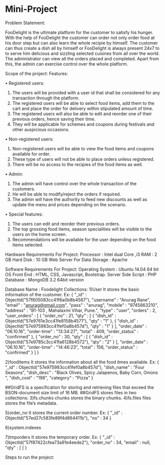 # Mini-Project

Problem Statement:

FooDelight is the ultimate platform for the customer to satisfy his hunger. With the
help of FooDelight the customer can order not only order food at his door step but can
also learn the whole recipie by himself. The customer can thus create a dish all by
himself or FooDelight is always present 24x7 to to serve him delicious and sizzling
selected cuisines from all over the world.
The administrator can view all the orders placed and completed. Apart from this, the
admin can exercise control over the whole platform.

Scope of the project:
Features:

• Registered users:
1. The users will be provided with a user id that shall be considered for any transaction through the
platform.
2. The registered users will be able to select food items, add them to the cart and place the order for
delivery within stipulated amount of time.
3. The registered users will also be able to edit and reorder one of their previous orders, hence saving
their time.
4. They will be applicable for schemes and coupons during festivals and other auspicious occasions.

• Non-registered users:
1. Non-registered users will be able to view the food items and coupons available for order.
2. These type of users will not be able to place orders unless registered.
3. There will be no access to the recipies of the food items as well.

• Admin:
1. The admin will have control over the whole transaction of the customers.
2. He will be able to modify/reject the orders if required.
3. The admin will have the authority to feed new discounts as well as update the menu and prices
depending on the scenario.

• Special features:
1. The users can edit and reorder their previous orders.
2. The top grossing food items, season specialities will be visible to the users on the home screen.
3. Recommendations will be available for the user depending on the food items selected.

Hardware Requirements For Project:
Processor : Intel dual Core ,i3
RAM : 2 GB
Hard Disk : 10 GB
Web Server For Data Storage : Apache

Software Requirements For Project:
Operating System : Ubuntu 14.04 64 bit OS
Front End : HTML, CSS, Javascript, Bootstrap.
Server Side Script : PHP
Database : MongoDB 3.2 64bit version

Database Name : Foodelight
Collections:
1)User
It stores the basic information of the customer.
Ex:
{
	"_id" : ObjectId("57f605083cc41f6a0b8b4567"),
	"username" : "Anurag Rane",
	"email" : "anurag@gmail.com",
	"pass" : "anurag",
	"mobile" : "9745863210",
	"address" : "B1-103 , Mahalaxmi Vihar, Pune.",
	"type" : "user",
	"orders" : 2,
	"user_orders" : [
		{
			"order_no" : 21,
			"qty" : [
				{
					"dish_id" : ObjectId("57e9761e3cc41fe8158b4571"),
					"qty" : "1"
				},
				{
					"dish_id" : ObjectId("57e975983cc41fef0a8b457d"),
					"qty" : "1"
				}
			],
			"order_date" : "06.10.16",
			"order-time" : "13:34:27",
			"total" : 409,
			"order_status" : "confirmed"
		},
		{
			"order_no" : 30,
			"qty" : [
				{
					"dish_id" : ObjectId("57e9785c3cc41fa6128b4572"),
					"qty" : "2"
				}
			],
			"order_date" : "06.10.16",
			"order-time" : "14:46:23",
			"total" : 156,
			"order_status" : "confirmed"
		}
	]
}

2)fooditems
It stores the information about all the food itmes available.
Ex:
{
	"_id" : ObjectId("57e975983cc41fef0a8b457d"),
	"dish_name" : "Four Seasons",
	"dish_desc" : "Black Olives, Spicy Jalapenos, Baby Corn, Onions ",
	"dish_cost" : "198",
	"category" : "Pizza"
}

##GridFS is a specification for storing and retrieving files that exceed the BSON-document size limit of 16 MB.
##GridFS stores files in two collections:
3)fs.chunks
chunks stores the binary chunks.
4)fs.files
files stores the file’s metadata.

5)order_no
It stores the current order number.
Ex:
{ "_id" : ObjectId("57ed27c583fe89f4d864411b"), "no" : 34 }

6)system.indexes

7)tmporders
It stores the temporary order.
Ex:
{
	"_id" : ObjectId("57f87422cfea73a91e4eede2"),
	"order_no" : 34,
	"email" : null,
	"qty" : [ ]
}

Steps to run the project:
